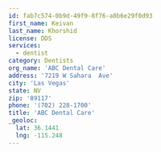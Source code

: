 ```yaml
---
id: fab7c574-0b9d-49f9-8f76-a8b6e29f0d93
first_name: Keivan
last_name: Khorshid
license: DDS
services:
  - dentist
category: Dentists
org_name: 'ABC Dental Care'
address: '7219 W Sahara  Ave'
city: 'Las Vegas'
state: NV
zip: '89117'
phone: '(702) 228-1700'
title: 'ABC Dental Care'
_geoloc:
  lat: 36.1441
  lng: -115.248
---
```

